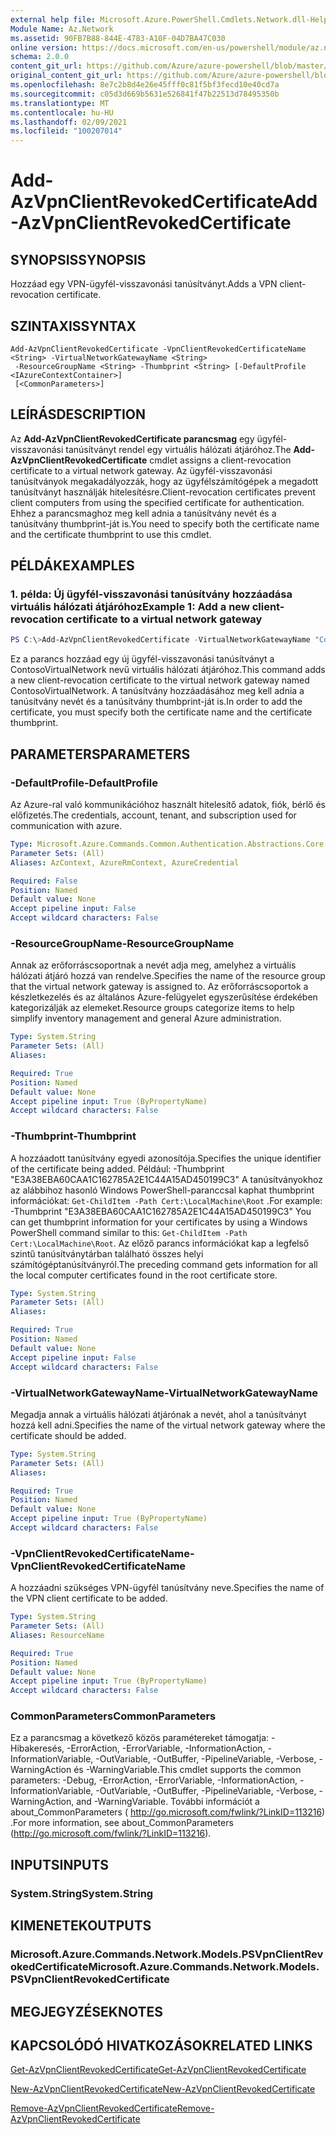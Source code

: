 ```yaml
---
external help file: Microsoft.Azure.PowerShell.Cmdlets.Network.dll-Help.xml
Module Name: Az.Network
ms.assetid: 90FB7B88-844E-4783-A10F-04D7BA47C030
online version: https://docs.microsoft.com/en-us/powershell/module/az.network/add-azvpnclientrevokedcertificate
schema: 2.0.0
content_git_url: https://github.com/Azure/azure-powershell/blob/master/src/Network/Network/help/Add-AzVpnClientRevokedCertificate.md
original_content_git_url: https://github.com/Azure/azure-powershell/blob/master/src/Network/Network/help/Add-AzVpnClientRevokedCertificate.md
ms.openlocfilehash: 8e7c2b8d4e26e45fff0c81f5bf3fecd10e40cd7a
ms.sourcegitcommit: c05d3d669b5631e526841f47b22513d78495350b
ms.translationtype: MT
ms.contentlocale: hu-HU
ms.lasthandoff: 02/09/2021
ms.locfileid: "100207014"
---
```

# <span data-ttu-id="4209b-101">Add-AzVpnClientRevokedCertificate</span><span class="sxs-lookup"><span data-stu-id="4209b-101">Add-AzVpnClientRevokedCertificate</span></span>

## <span data-ttu-id="4209b-102">SYNOPSIS</span><span class="sxs-lookup"><span data-stu-id="4209b-102">SYNOPSIS</span></span>
<span data-ttu-id="4209b-103">Hozzáad egy VPN-ügyfél-visszavonási tanúsítványt.</span><span class="sxs-lookup"><span data-stu-id="4209b-103">Adds a VPN client-revocation certificate.</span></span>

## <span data-ttu-id="4209b-104">SZINTAXIS</span><span class="sxs-lookup"><span data-stu-id="4209b-104">SYNTAX</span></span>

```
Add-AzVpnClientRevokedCertificate -VpnClientRevokedCertificateName <String> -VirtualNetworkGatewayName <String>
 -ResourceGroupName <String> -Thumbprint <String> [-DefaultProfile <IAzureContextContainer>]
 [<CommonParameters>]
```

## <span data-ttu-id="4209b-105">LEÍRÁS</span><span class="sxs-lookup"><span data-stu-id="4209b-105">DESCRIPTION</span></span>
<span data-ttu-id="4209b-106">Az **Add-AzVpnClientRevokedCertificate parancsmag** egy ügyfél-visszavonási tanúsítványt rendel egy virtuális hálózati átjáróhoz.</span><span class="sxs-lookup"><span data-stu-id="4209b-106">The **Add-AzVpnClientRevokedCertificate** cmdlet assigns a client-revocation certificate to a virtual network gateway.</span></span>
<span data-ttu-id="4209b-107">Az ügyfél-visszavonási tanúsítványok megakadályozzák, hogy az ügyfélszámítógépek a megadott tanúsítványt használják hitelesítésre.</span><span class="sxs-lookup"><span data-stu-id="4209b-107">Client-revocation certificates prevent client computers from using the specified certificate for authentication.</span></span>
<span data-ttu-id="4209b-108">Ehhez a parancsmaghoz meg kell adnia a tanúsítvány nevét és a tanúsítvány thumbprint-ját is.</span><span class="sxs-lookup"><span data-stu-id="4209b-108">You need to specify both the certificate name and the certificate thumbprint to use this cmdlet.</span></span>

## <span data-ttu-id="4209b-109">PÉLDÁK</span><span class="sxs-lookup"><span data-stu-id="4209b-109">EXAMPLES</span></span>

### <span data-ttu-id="4209b-110">1. példa: Új ügyfél-visszavonási tanúsítvány hozzáadása virtuális hálózati átjáróhoz</span><span class="sxs-lookup"><span data-stu-id="4209b-110">Example 1: Add a new client-revocation certificate to a virtual network gateway</span></span>
```powershell
PS C:\>Add-AzVpnClientRevokedCertificate -VirtualNetworkGatewayName "ContosoVirtualNetwork" -ResourceGroupName "ContosoResourceGroup" -VpnClientRevokedCertificateName "ContosoRevokedClientCertificate" -Thumbprint "E3A38EBA60CAA1C162785A2E1C44A15AD450199C3"
```

<span data-ttu-id="4209b-111">Ez a parancs hozzáad egy új ügyfél-visszavonási tanúsítványt a ContosoVirtualNetwork nevű virtuális hálózati átjáróhoz.</span><span class="sxs-lookup"><span data-stu-id="4209b-111">This command adds a new client-revocation certificate to the virtual network gateway named ContosoVirtualNetwork.</span></span>
<span data-ttu-id="4209b-112">A tanúsítvány hozzáadásához meg kell adnia a tanúsítvány nevét és a tanúsítvány thumbprint-ját is.</span><span class="sxs-lookup"><span data-stu-id="4209b-112">In order to add the certificate, you must specify both the certificate name and the certificate thumbprint.</span></span>

## <span data-ttu-id="4209b-113">PARAMETERS</span><span class="sxs-lookup"><span data-stu-id="4209b-113">PARAMETERS</span></span>

### <span data-ttu-id="4209b-114">-DefaultProfile</span><span class="sxs-lookup"><span data-stu-id="4209b-114">-DefaultProfile</span></span>
<span data-ttu-id="4209b-115">Az Azure-ral való kommunikációhoz használt hitelesítő adatok, fiók, bérlő és előfizetés.</span><span class="sxs-lookup"><span data-stu-id="4209b-115">The credentials, account, tenant, and subscription used for communication with azure.</span></span>

```yaml
Type: Microsoft.Azure.Commands.Common.Authentication.Abstractions.Core.IAzureContextContainer
Parameter Sets: (All)
Aliases: AzContext, AzureRmContext, AzureCredential

Required: False
Position: Named
Default value: None
Accept pipeline input: False
Accept wildcard characters: False
```

### <span data-ttu-id="4209b-116">-ResourceGroupName</span><span class="sxs-lookup"><span data-stu-id="4209b-116">-ResourceGroupName</span></span>
<span data-ttu-id="4209b-117">Annak az erőforráscsoportnak a nevét adja meg, amelyhez a virtuális hálózati átjáró hozzá van rendelve.</span><span class="sxs-lookup"><span data-stu-id="4209b-117">Specifies the name of the resource group that the virtual network gateway is assigned to.</span></span>
<span data-ttu-id="4209b-118">Az erőforráscsoportok a készletkezelés és az általános Azure-felügyelet egyszerűsítése érdekében kategorizálják az elemeket.</span><span class="sxs-lookup"><span data-stu-id="4209b-118">Resource groups categorize items to help simplify inventory management and general Azure administration.</span></span>

```yaml
Type: System.String
Parameter Sets: (All)
Aliases:

Required: True
Position: Named
Default value: None
Accept pipeline input: True (ByPropertyName)
Accept wildcard characters: False
```

### <span data-ttu-id="4209b-119">-Thumbprint</span><span class="sxs-lookup"><span data-stu-id="4209b-119">-Thumbprint</span></span>
<span data-ttu-id="4209b-120">A hozzáadott tanúsítvány egyedi azonosítója.</span><span class="sxs-lookup"><span data-stu-id="4209b-120">Specifies the unique identifier of the certificate being added.</span></span>
<span data-ttu-id="4209b-121">Például: -Thumbprint "E3A38EBA60CAA1C162785A2E1C44A15AD450199C3" A tanúsítványokhoz az alábbihoz hasonló Windows PowerShell-paranccsal kaphat thumbprint információkat: `Get-ChildItem -Path Cert:\LocalMachine\Root` .</span><span class="sxs-lookup"><span data-stu-id="4209b-121">For example: -Thumbprint "E3A38EBA60CAA1C162785A2E1C44A15AD450199C3" You can get thumbprint information for your certificates by using a Windows PowerShell command similar to this: `Get-ChildItem -Path Cert:\LocalMachine\Root`.</span></span>
<span data-ttu-id="4209b-122">Az előző parancs információkat kap a legfelső szintű tanúsítványtárban található összes helyi számítógéptanúsítványról.</span><span class="sxs-lookup"><span data-stu-id="4209b-122">The preceding command gets information for all the local computer certificates found in the root certificate store.</span></span>

```yaml
Type: System.String
Parameter Sets: (All)
Aliases:

Required: True
Position: Named
Default value: None
Accept pipeline input: False
Accept wildcard characters: False
```

### <span data-ttu-id="4209b-123">-VirtualNetworkGatewayName</span><span class="sxs-lookup"><span data-stu-id="4209b-123">-VirtualNetworkGatewayName</span></span>
<span data-ttu-id="4209b-124">Megadja annak a virtuális hálózati átjárónak a nevét, ahol a tanúsítványt hozzá kell adni.</span><span class="sxs-lookup"><span data-stu-id="4209b-124">Specifies the name of the virtual network gateway where the certificate should be added.</span></span>

```yaml
Type: System.String
Parameter Sets: (All)
Aliases:

Required: True
Position: Named
Default value: None
Accept pipeline input: True (ByPropertyName)
Accept wildcard characters: False
```

### <span data-ttu-id="4209b-125">-VpnClientRevokedCertificateName</span><span class="sxs-lookup"><span data-stu-id="4209b-125">-VpnClientRevokedCertificateName</span></span>
<span data-ttu-id="4209b-126">A hozzáadni szükséges VPN-ügyfél tanúsítvány neve.</span><span class="sxs-lookup"><span data-stu-id="4209b-126">Specifies the name of the VPN client certificate to be added.</span></span>

```yaml
Type: System.String
Parameter Sets: (All)
Aliases: ResourceName

Required: True
Position: Named
Default value: None
Accept pipeline input: True (ByPropertyName)
Accept wildcard characters: False
```

### <span data-ttu-id="4209b-127">CommonParameters</span><span class="sxs-lookup"><span data-stu-id="4209b-127">CommonParameters</span></span>
<span data-ttu-id="4209b-128">Ez a parancsmag a következő közös paramétereket támogatja: -Hibakeresés, -ErrorAction, -ErrorVariable, -InformationAction, -InformationVariable, -OutVariable, -OutBuffer, -PipelineVariable, -Verbose, -WarningAction és -WarningVariable.</span><span class="sxs-lookup"><span data-stu-id="4209b-128">This cmdlet supports the common parameters: -Debug, -ErrorAction, -ErrorVariable, -InformationAction, -InformationVariable, -OutVariable, -OutBuffer, -PipelineVariable, -Verbose, -WarningAction, and -WarningVariable.</span></span> <span data-ttu-id="4209b-129">További információt a about_CommonParameters ( http://go.microsoft.com/fwlink/?LinkID=113216) .</span><span class="sxs-lookup"><span data-stu-id="4209b-129">For more information, see about_CommonParameters (http://go.microsoft.com/fwlink/?LinkID=113216).</span></span>

## <span data-ttu-id="4209b-130">INPUTS</span><span class="sxs-lookup"><span data-stu-id="4209b-130">INPUTS</span></span>

### <span data-ttu-id="4209b-131">System.String</span><span class="sxs-lookup"><span data-stu-id="4209b-131">System.String</span></span>

## <span data-ttu-id="4209b-132">KIMENETEK</span><span class="sxs-lookup"><span data-stu-id="4209b-132">OUTPUTS</span></span>

### <span data-ttu-id="4209b-133">Microsoft.Azure.Commands.Network.Models.PSVpnClientRevokedCertificate</span><span class="sxs-lookup"><span data-stu-id="4209b-133">Microsoft.Azure.Commands.Network.Models.PSVpnClientRevokedCertificate</span></span>

## <span data-ttu-id="4209b-134">MEGJEGYZÉSEK</span><span class="sxs-lookup"><span data-stu-id="4209b-134">NOTES</span></span>

## <span data-ttu-id="4209b-135">KAPCSOLÓDÓ HIVATKOZÁSOK</span><span class="sxs-lookup"><span data-stu-id="4209b-135">RELATED LINKS</span></span>

[<span data-ttu-id="4209b-136">Get-AzVpnClientRevokedCertificate</span><span class="sxs-lookup"><span data-stu-id="4209b-136">Get-AzVpnClientRevokedCertificate</span></span>](./Get-AzVpnClientRevokedCertificate.md)

[<span data-ttu-id="4209b-137">New-AzVpnClientRevokedCertificate</span><span class="sxs-lookup"><span data-stu-id="4209b-137">New-AzVpnClientRevokedCertificate</span></span>](./New-AzVpnClientRevokedCertificate.md)

[<span data-ttu-id="4209b-138">Remove-AzVpnClientRevokedCertificate</span><span class="sxs-lookup"><span data-stu-id="4209b-138">Remove-AzVpnClientRevokedCertificate</span></span>](./Remove-AzVpnClientRevokedCertificate.md)


